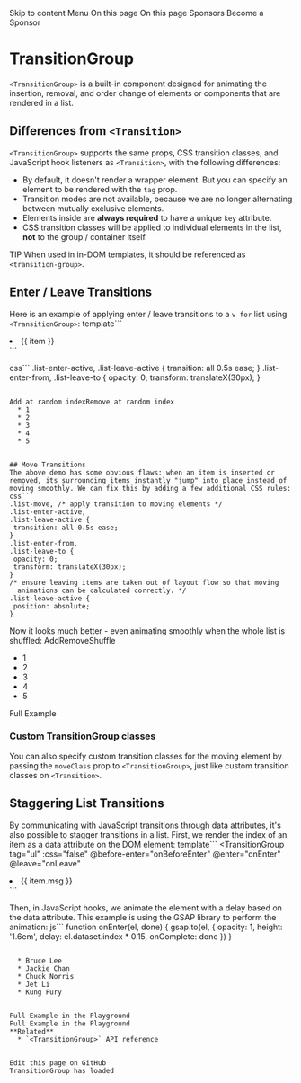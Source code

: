 Skip to content
Menu
On this page 
On this page
Sponsors
Become a Sponsor
# TransitionGroup ​
`<TransitionGroup>` is a built-in component designed for animating the insertion, removal, and order change of elements or components that are rendered in a list.
## Differences from `<Transition>` ​
`<TransitionGroup>` supports the same props, CSS transition classes, and JavaScript hook listeners as `<Transition>`, with the following differences:
  * By default, it doesn't render a wrapper element. But you can specify an element to be rendered with the `tag` prop.
  * Transition modes are not available, because we are no longer alternating between mutually exclusive elements.
  * Elements inside are **always required** to have a unique `key` attribute.
  * CSS transition classes will be applied to individual elements in the list, **not** to the group / container itself.


TIP
When used in in-DOM templates, it should be referenced as `<transition-group>`.
## Enter / Leave Transitions ​
Here is an example of applying enter / leave transitions to a `v-for` list using `<TransitionGroup>`:
template```
<TransitionGroup name="list" tag="ul">
 <li v-for="item in items" :key="item">
  {{ item }}
 </li>
</TransitionGroup>
```

css```
.list-enter-active,
.list-leave-active {
 transition: all 0.5s ease;
}
.list-enter-from,
.list-leave-to {
 opacity: 0;
 transform: translateX(30px);
}
```

Add at random indexRemove at random index
  * 1
  * 2
  * 3
  * 4
  * 5


## Move Transitions ​
The above demo has some obvious flaws: when an item is inserted or removed, its surrounding items instantly "jump" into place instead of moving smoothly. We can fix this by adding a few additional CSS rules:
css```
.list-move, /* apply transition to moving elements */
.list-enter-active,
.list-leave-active {
 transition: all 0.5s ease;
}
.list-enter-from,
.list-leave-to {
 opacity: 0;
 transform: translateX(30px);
}
/* ensure leaving items are taken out of layout flow so that moving
  animations can be calculated correctly. */
.list-leave-active {
 position: absolute;
}
```

Now it looks much better - even animating smoothly when the whole list is shuffled:
AddRemoveShuffle
  * 1
  * 2
  * 3
  * 4
  * 5


Full Example
### Custom TransitionGroup classes ​
You can also specify custom transition classes for the moving element by passing the `moveClass` prop to `<TransitionGroup>`, just like custom transition classes on `<Transition>`.
## Staggering List Transitions ​
By communicating with JavaScript transitions through data attributes, it's also possible to stagger transitions in a list. First, we render the index of an item as a data attribute on the DOM element:
template```
<TransitionGroup
 tag="ul"
 :css="false"
 @before-enter="onBeforeEnter"
 @enter="onEnter"
 @leave="onLeave"
>
 <li
  v-for="(item, index) in computedList"
  :key="item.msg"
  :data-index="index"
 >
  {{ item.msg }}
 </li>
</TransitionGroup>
```

Then, in JavaScript hooks, we animate the element with a delay based on the data attribute. This example is using the GSAP library to perform the animation:
js```
function onEnter(el, done) {
 gsap.to(el, {
  opacity: 1,
  height: '1.6em',
  delay: el.dataset.index * 0.15,
  onComplete: done
 })
}
```

  * Bruce Lee
  * Jackie Chan
  * Chuck Norris
  * Jet Li
  * Kung Fury


Full Example in the Playground
Full Example in the Playground
**Related**
  * `<TransitionGroup>` API reference


Edit this page on GitHub
TransitionGroup has loaded
